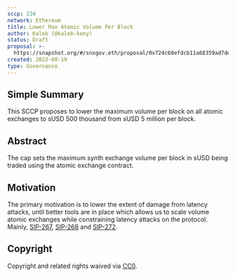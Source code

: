 ```yaml
---
sccp: 224
network: Ethereum
title: Lower Max Atomic Volume Per Block
author: Kaleb (@kaleb-keny)
status: Draft
proposal: >-
  https://snapshot.org/#/snxgov.eth/proposal/0x724c60efdcb11a68359ad7dde35df3b3752564f5c69886e024c816f230c5e572
created: 2022-08-19
type: Governance
---
```


## Simple Summary

<!--"If you can't explain it simply, you don't understand it well enough." Provide a simplified and layman-accessible explanation of the SCCP.-->

This SCCP proposes to lower the maximum volume per block on all atomic exchanges to sUSD 500 thousand from sUSD 5 million per block.



## Abstract

<!--A short (~200 word) description of the variable change proposed.-->

The cap sets the maximum synth exchange volume per block in sUSD being traded using the atomic exchange contract.


## Motivation

<!--The motivation is critical for SCCPs that want to update variables within Synthetix. It should clearly explain why the existing variable is not incentive aligned. SCCP submissions without sufficient motivation may be rejected outright.-->

The primary motivation is to lower the extent of damage from latency attacks, until better tools are in place which allows us to scale volume atomic exchanges while constraining latency attacks on the protocol. Mainly, [SIP-267](https://sips.synthetix.io/sips/sip-267/), [SIP-268](https://sips.synthetix.io/sips/sip-268/) and [SIP-272](https://sips.synthetix.io/sips/sip-272/).


## Copyright

Copyright and related rights waived via [CC0](https://creativecommons.org/publicdomain/zero/1.0/).
